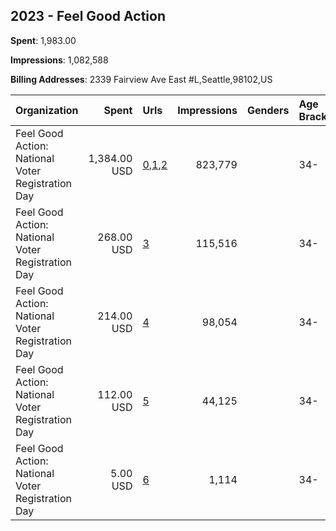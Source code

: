 ## 2023 - Feel Good Action 
**Spent**: 1,983.00

**Impressions**: 1,082,588

**Billing Addresses**: 2339 Fairview Ave East #L,Seattle,98102,US

|Organization|Spent|Urls|Impressions|Genders|Age Brackets|Country Codes|
|:---|---:|:---|---:|:---|:---|:---|
|Feel Good Action: National Voter Registration Day|1,384.00 USD|[0](https://www.snap.com/political-ads/asset/1474b32b4effda938c1300b96638b6fbb64a16fbc213f4296f77b841a192e7f8?mediaType=mp4),[1](https://www.snap.com/political-ads/asset/e933b291d9da431b31dc457476c58b0147bd2faa9acb04f29a50ac84ee7f265d?mediaType=mp4),[2](https://www.snap.com/political-ads/asset/5df106048ff5d7b21bd39aebe37a613eea379cd9a701817c49fb44c6dfa347be?mediaType=mp4)|823,779||34-|united states|
|Feel Good Action: National Voter Registration Day|268.00 USD|[3](https://www.snap.com/political-ads/asset/997bedc231ca83638ef40a18c64aa09d15fddf15030cb4418e41b84e97d2b082?mediaType=mp4)|115,516||34-|united states|
|Feel Good Action: National Voter Registration Day|214.00 USD|[4](https://www.snap.com/political-ads/asset/035d6a808153bd5a2a9b3eb4434fa560896d45e071a5c666e5373516cd8df28e?mediaType=mp4)|98,054||34-|united states|
|Feel Good Action: National Voter Registration Day|112.00 USD|[5](https://www.snap.com/political-ads/asset/1cfe19f92b0b4ecdd0f7690d4da666f5ec0fae5f5043cbc21f7536a9b35a935c?mediaType=mp4)|44,125||34-|united states|
|Feel Good Action: National Voter Registration Day|5.00 USD|[6](https://www.snap.com/political-ads/asset/0d98d6a05f6c689b477a82bb3e027f20586f4f614e3e59dc7d647f8ffae4820b?mediaType=mp4)|1,114||34-|united states|
